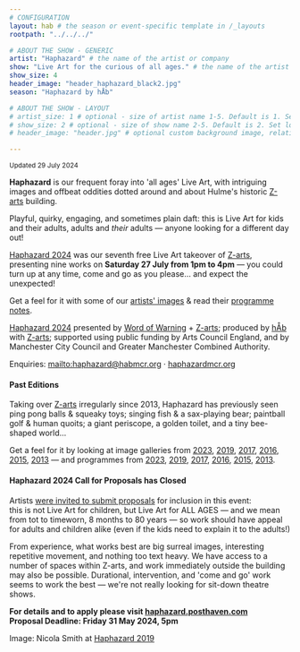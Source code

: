 ```yaml
---
# CONFIGURATION
layout: hab # the season or event-specific template in /_layouts
rootpath: "../../../"

# ABOUT THE SHOW - GENERIC
artist: "Haphazard" # the name of the artist or company
show: "Live Art for the curious of all ages." # the name of the artist or company
show_size: 4
header_image: "header_haphazard_black2.jpg"   
season: "Haphazard by hÅb"

# ABOUT THE SHOW - LAYOUT
# artist_size: 1 # optional - size of artist name 1-5. Default is 1. Set longer names to lower values
# show_size: 2 # optional - size of show name 2-5. Default is 2. Set longer names to lower values
# header_image: "header.jpg" # optional custom background image, relative to current page

---         
```

<small>Updated 29 July 2024</small>        
        
**Haphazard** is our frequent foray into 'all ages' Live Art, with intriguing images and offbeat oddities dotted around and about Hulme's historic <a href="https://z-arts.org/about-us" target="_blank">Z-arts</a> building.        
         
Playful, quirky, engaging, and sometimes plain daft: this is Live Art for kids and their adults, adults and *their* adults — anyone looking for a different day out!            
         
[Haphazard 2024](/current/2024-haphazard) was our seventh free Live Art takeover of <a href="https://z-arts.org/events/haphazard-2024" target="_blank">Z-arts</a>, presenting nine works on **Saturday 27 July from 1pm to 4pm** — you could turn up at any time, come and go as you please… and expect the unexpected!         
         
Get a feel for it with some of our [artists' images](/galleries/2024-haphazardpre) & read their [programme notes](/current/2024-haphazard/programme).        
          
[Haphazard 2024](/current/2024-haphazard) presented by [Word of Warning](/) + <a href="https://z-arts.org" target="_blank">Z-arts</a>; produced by [hÅb](/hab) with <a href="https://z-arts.org" target="_blank">Z-arts</a>; supported using public funding by Arts Council England, and by Manchester City Council and Greater Manchester Combined Authority.         
          
Enquiries: <mailto:haphazard@habmcr.org> · <a href="http://haphazardmcr.org" target="_blank">haphazardmcr.org</a>         
         
#### Past Editions        
Taking over <a href="https://z-arts.org" target="_blank">Z-arts</a> irregularly since 2013, Haphazard has previously seen ping pong balls & squeaky toys; singing fish & a sax-playing bear; paintball golf & human quoits; a giant periscope, a golden toilet, and a tiny bee-shaped world…         
         
Get a feel for it by looking at image galleries from [2023](/galleries/2023-haphazard), [2019](/galleries/2019-haphazard), [2017](/galleries/2017-haphazard), [2016](/galleries/2016-haphazard), [2015](/galleries/2015-haphazard), [2013](/galleries//2013-haphazard) — and programmes from [2023](/archive/2023-haphazard/programme), [2019](/archive/2019-haphazard/programme), [2017](/archive/2017-haphazard/programme), [2016](/archive/2016-haphazard/programme), [2015](/archive/2015-haphazard), [2013](/archive/2013-spring/haphazard).         
         
#### Haphazard 2024 Call for Proposals has Closed        
Artists <a href="https://haphazard.posthaven.com/haphazard-2024-live-art-for-all-ages-manchester-call-for-artists" target="_blank">were invited to submit proposals</a> for inclusion in this event:<br>this is not Live Art for children, but Live Art for ALL AGES — and we mean from tot to timeworn, 8 months to 80 years — so work should have appeal for adults and children alike (even if the kids need to explain it to the adults!)          
          
From experience, what works best are big surreal images, interesting repetitive movement, and nothing too text heavy. We have access to a number of spaces within Z-arts, and work immediately outside the building may also be possible. Durational, intervention, and 'come and go' work seems to work the best — we're not really looking for sit-down theatre shows.        
        
**For details and to apply please visit <a href="https://haphazard.posthaven.com" target="_blank">haphazard.posthaven.com</a><br>Proposal Deadline: Friday 31 May 2024, 5pm**         
         
Image: Nicola Smith at [Haphazard 2019](/archive/2019-haphazard)
